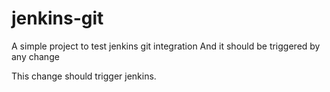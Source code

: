 # jenkins-git

A simple project to test jenkins git integration
And it should be triggered by any change


This change should trigger jenkins.
